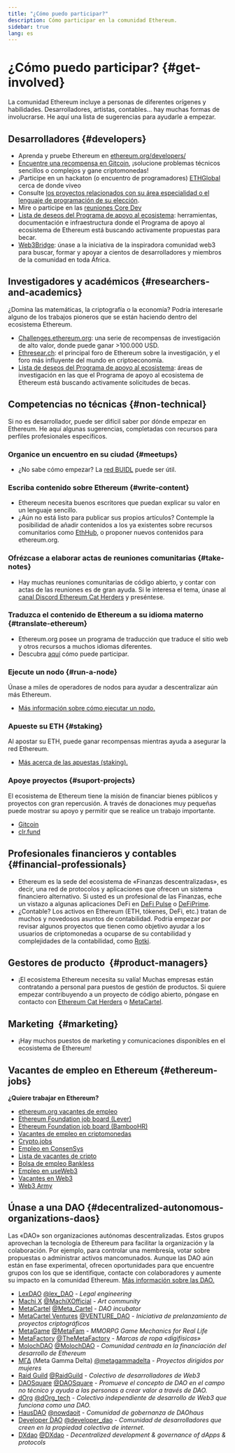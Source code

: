 ```yaml
---
title: "¿Cómo puedo participar?"
description: Cómo participar en la comunidad Ethereum.
sidebar: true
lang: es
---
```


# ¿Cómo puedo participar? {#get-involved}

La comunidad Ethereum incluye a personas de diferentes orígenes y habilidades. Desarrolladores, artistas, contables... hay muchas formas de involucrarse. He aquí una lista de sugerencias para ayudarle a empezar.

## Desarrolladores <Emoji text=":computer:" size={1} /> {#developers}

- Aprenda y pruebe Ethereum en [ethereum.org/developers/](/developers/)
- [Encuentre una recompensa en Gitcoin](https://gitcoin.co/), ¡solucione problemas técnicos sencillos o complejos y gane criptomonedas!
- ¡Participe en un hackaton (o encuentro de programadores) [ETHGlobal](http://ethglobal.co/) cerca de donde viveo
- Consulte [los proyectos relacionados con su área especialidad o el lenguaje de programación de su elección](/developers/docs/programming-languages/).
- Mire o participe en las [reuniones Core Dev](https://www.youtube.com/playlist?list=PLaM7G4Llrb7zfMXCZVEXEABT8OSnd4-7w)
- [Lista de deseos del Programa de apoyo al ecosistema](https://esp.ethereum.foundation/wishlist/): herramientas, documentación e infraestructura donde el Programa de apoyo al ecosistema de Ethereum está buscando activamente propuestas para becar.
- [Web3Bridge](https://www.web3bridge.com/): únase a la iniciativa de la inspiradora comunidad web3 para buscar, formar y apoyar a cientos de desarrolladores y miembros de la comunidad en toda África.

## Investigadores y académicos <Emoji text=":mag:" size={1} /> {#researchers-and-academics}

¿Domina las matemáticas, la criptografía o la economía? Podría interesarle alguno de los trabajos pioneros que se están haciendo dentro del ecosistema Ethereum.

- [Challenges.ethereum.org](https://challenges.ethereum.org/): una serie de recompensas de investigación de alto valor, donde puede ganar >100.000 USD.
- [Ethresear.ch](https://ethresear.ch): el principal foro de Ethereum sobre la investigación, y el foro más influyente del mundo en criptoeconomía.
- [Lista de deseos del Programa de apoyo al ecosistema](https://esp.ethereum.foundation/wishlist/): áreas de investigación en las que el Programa de apoyo al ecosistema de Ethereum está buscando activamente solicitudes de becas.

## Competencias no técnicas <Emoji text=":briefcase:" size={1} /> {#non-technical}

Si no es desarrollador, puede ser difícil saber por dónde empezar en Ethereum. He aquí algunas sugerencias, completadas con recursos para perfiles profesionales específicos.

### Organice un encuentro en su ciudad {#meetups}

- ¿No sabe cómo empezar? La [red BUIDL](https://consensys.net/developers/buidlnetwork/) puede ser útil.

### Escriba contenido sobre Ethereum {#write-content}

- Ethereum necesita buenos escritores que puedan explicar su valor en un lenguaje sencillo.
- ¿Aún no está listo para publicar sus propios artículos? Contemple la posibilidad de añadir contenidos a los ya existentes sobre recursos comunitarios como [EthHub](https://docs.ethhub.io/), o proponer nuevos contenidos para ethereum.org.

### Ofrézcase a elaborar actas de reuniones comunitarias {#take-notes}

- Hay muchas reuniones comunitarias de código abierto, y contar con actas de las reuniones es de gran ayuda. Si le interesa el tema, únase al [ canal Discord Ethereum Cat Herders](https://discord.com/invite/Nz6rtfJ8Cu) y preséntese.

### Traduzca el contenido de Ethereum a su idioma materno {#translate-ethereum}

- Ethereum.org posee un programa de traducción que traduce el sitio web y otros recursos a muchos idiomas diferentes.
- Descubra [aquí](/contributing/translation-program) cómo puede participar.

### Ejecute un nodo {#run-a-node}

Únase a miles de operadores de nodos para ayudar a descentralizar aún más Ethereum.

- [Más información sobre cómo ejecutar un nodo.](/developers/docs/nodes-and-clients/run-a-node/)

### Apueste su ETH {#staking}

Al apostar su ETH, puede ganar recompensas mientras ayuda a asegurar la red Ethereum.

- [Más acerca de las apuestas (staking).](/staking/)

### Apoye proyectos {#suport-projects}

El ecosistema de Ethereum tiene la misión de financiar bienes públicos y proyectos con gran repercusión. A través de donaciones muy pequeñas puede mostrar su apoyo y permitir que se realice un trabajo importante.

- [Gitcoin](https://gitcoin.co/fund)
- [clr.fund](https://clr.fund/#/about)

## Profesionales financieros y contables <Emoji text=":chart_with_upwards_trend:" size={1} /> {#financial-professionals}

- Ethereum es la sede del ecosistema de «Finanzas descentralizadas», es decir, una red de protocolos y aplicaciones que ofrecen un sistema financiero alternativo. Si usted es un profesional de las Finanzas, eche un vistazo a algunas aplicaciones DeFi en [DeFi Pulse](https://defipulse.com/) o [DeFiPrime](https://defiprime.com).
- ¿Contable? Los activos en Ethereum (ETH, tókenes, DeFi, etc.) tratan de muchos y novedosos asuntos de contabilidad. Podría empezar por revisar algunos proyectos que tienen como objetivo ayudar a los usuarios de criptomonedas a ocuparse de su contabilidad y complejidades de la contabilidad, como [Rotki](https://rotki.com/).

## Gestores de producto <Emoji text=":fountain_pen:" size={1} />‍ {#product-managers}

- ¡El ecosistema Ethereum necesita su valía! Muchas empresas están contratando a personal para puestos de gestión de productos. Si quiere empezar contribuyendo a un proyecto de código abierto, póngase en contacto con [Ethereum Cat Herders](https://discord.com/invite/Nz6rtfJ8Cu) o [MetaCartel](https://www.metacartel.org/).

## Marketing <Emoji text=":megaphone:" size={1} />‍ {#marketing}

- ¡Hay muchos puestos de marketing y comunicaciones disponibles en el ecosistema de Ethereum!

## Vacantes de empleo en Ethereum {#ethereum-jobs}

**¿Quiere trabajar en Ethereum?**

- [ethereum.org vacantes de empleo](/about/#open-jobs)
- [Ethereum Foundation job board (Lever)](https://jobs.lever.co/ethereumfoundation)
- [Ethereum Foundation job board (BambooHR)](https://ethereum.bamboohr.com/jobs/)
- [Vacantes de empleo en criptomonedas](https://cryptocurrencyjobs.co/ethereum/)
- [Crypto.jobs](https://crypto.jobs/)
- [Empleo en ConsenSys](https://consensys.net/careers/)
- [Lista de vacantes de cripto](https://cryptojobslist.com/ethereum-jobs)
- [Bolsa de empleo Bankless](https://pallet.xyz/list/bankless/jobs)
- [Empleo en useWeb3](https://www.useweb3.xyz/jobs)
- [Vacantes en Web3](https://web3.career)
- [Web3 Army](https://web3army.xyz/)

## Únase a una DAO {#decentralized-autonomous-organizations-daos}

Las «DAO» son organizaciones autónomas descentralizadas. Estos grupos aprovechan la tecnología de Ethereum para facilitar la organización y la colaboración. Por ejemplo, para controlar una membresía, votar sobre propuestas o administrar activos mancomunados. Aunque las DAO aún están en fase experimental, ofrecen oportunidades para que encuentre grupos con los que se identifique, contacte con colaboradores y aumente su impacto en la comunidad Ethereum. [Más información sobre las DAO.](/dao/)

- [LexDAO](https://lexdao.coop) [@lex_DAO](https://twitter.com/lex_DAO) - _Legal engineering_
- [Machi X](https://machix.com) [@MachiXOfficial](https://twitter.com/MachiXOfficial) - _Art community_
- [MetaCartel](https://metacartel.org) [@Meta_Cartel](https://twitter.com/Meta_Cartel) - _DAO incubator_
- [MetaCartel Ventures](https://metacartel.xyz) [@VENTURE_DAO](https://twitter.com/VENTURE_DAO) - _Iniciativa de prelanzamiento de proyectos criptográficos_
- [MetaGame](https://metagame.wtf) [@MetaFam](https://twitter.com/MetaFam) - _MMORPG Game Mechanics for Real Life_
- [MetaFactory](https://metafactory.ai) [@TheMetaFactory](https://twitter.com/TheMetaFactory) - _Marcas de ropa «digifísicas»_
- [MolochDAO](https://molochdao.com) [@MolochDAO](https://twitter.com/MolochDAO) - _Comunidad centrada en la financiación del desarrollo de Ethereum_
- [ΜΓΔ](https://metagammadelta.com/) (Meta Gamma Delta) [@metagammadelta](https://twitter.com/metagammadelta) - _Proyectos dirigidos por mujeres_
- [Raid Guild](https://raidguild.org) [@RaidGuild](https://twitter.com/RaidGuild) - _Colectivo de desarrolladores de Web3_
- [DAOSquare](https://www.daosquare.io) [@DAOSquare](https://twitter.com/DAOSquare) - _Promueve el concepto de DAO en el campo no técnico y ayuda a las personas a crear valor a través de DAO._
- [dOrg](https://dOrg.tech) [@dOrg_tech](https://twitter.com/dOrg_tech) - _Colectivo independiente de desarrollo de Web3 que funciona como una DAO._
- [HausDAO](https://daohaus.club) [@nowdaoit](https://twitter.com/nowdaoit) - _Comunidad de gobernanza de DAOhaus_
- [Developer DAO](https://www.developerdao.com/) [@developer_dao](https://twitter.com/developer_dao) - _Comunidad de desarrolladores que creen en la propiedad colectiva de internet_.
- [DXdao](https://DXdao.eth.link/) [@DXdao](https://twitter.com/DXdao_) - _Decentralized development & governance of dApps & protocols_

